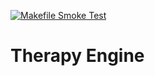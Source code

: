 [![Makefile Smoke Test](https://github.com/USER/REPO/actions/workflows/make.yml/badge.svg)](https://github.com/USER/REPO/actions/workflows/make.yml)

# Therapy Engine
